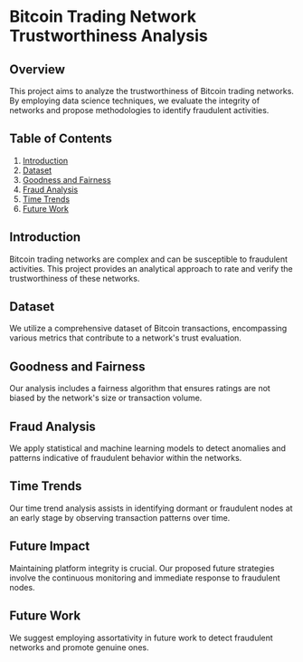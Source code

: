 # Bitcoin Trading Network Trustworthiness Analysis

## Overview
This project aims to analyze the trustworthiness of Bitcoin trading networks. By employing data science techniques, we evaluate the integrity of networks and propose methodologies to identify fraudulent activities.

## Table of Contents
1. [Introduction](#introduction)
2. [Dataset](#dataset)
3. [Goodness and Fairness](#goodness-and-fairness)
4. [Fraud Analysis](#fraud-analysis)
5. [Time Trends](#time-trends)
6. [Future Work](#conclusion-and-future-work)

## Introduction
Bitcoin trading networks are complex and can be susceptible to fraudulent activities. This project provides an analytical approach to rate and verify the trustworthiness of these networks.

## Dataset
We utilize a comprehensive dataset of Bitcoin transactions, encompassing various metrics that contribute to a network's trust evaluation.

## Goodness and Fairness
Our analysis includes a fairness algorithm that ensures ratings are not biased by the network's size or transaction volume.

## Fraud Analysis
We apply statistical and machine learning models to detect anomalies and patterns indicative of fraudulent behavior within the networks.

## Time Trends
Our time trend analysis assists in identifying dormant or fraudulent nodes at an early stage by observing transaction patterns over time.

## Future Impact
Maintaining platform integrity is crucial. Our proposed future strategies involve the continuous monitoring and immediate response to fraudulent nodes.

## Future Work
We suggest employing assortativity in future work to detect fraudulent networks and promote genuine ones.

